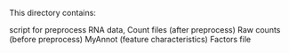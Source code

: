 This directory contains:


script for preprocess RNA data, 
Count files (after preprocess)
Raw counts (before preprocess)
MyAnnot (feature characteristics)
Factors file
 

